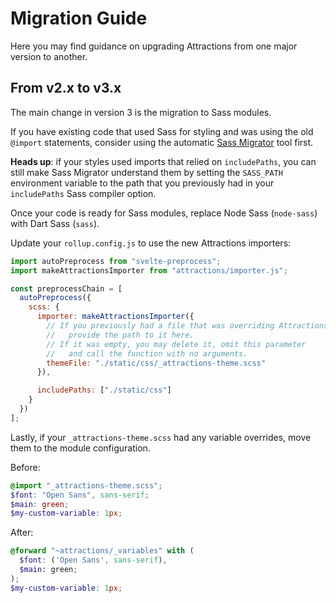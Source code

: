 # Migration Guide

Here you may find guidance on upgrading Attractions from one major version to another.

## From v2.x to v3.x

The main change in version 3 is the migration to Sass modules.

If you have existing code that used Sass for styling and was using the old `@import` statements, consider using the automatic [Sass Migrator](https://sass-lang.com/documentation/cli/migrator) tool first.

**Heads up**: if your styles used imports that relied on `includePaths`, you can still make Sass Migrator understand them by setting the `SASS_PATH` environment variable to the path that you previously had in your `includePaths` Sass compiler option.

Once your code is ready for Sass modules, replace Node Sass (`node-sass`) with Dart Sass (`sass`).

Update your `rollup.config.js` to use the new Attractions importers:

```js
import autoPreprocess from "svelte-preprocess";
import makeAttractionsImporter from "attractions/importer.js";

const preprocessChain = [
  autoPreprocess({
    scss: {
      importer: makeAttractionsImporter({
        // If you previously had a file that was overriding Attractions variables,
        //   provide the path to it here.
        // If it was empty, you may delete it, omit this parameter
        //   and call the function with no arguments.
        themeFile: "./static/css/_attractions-theme.scss"
      }),

      includePaths: ["./static/css"]
    }
  })
];
```

Lastly, if your `_attractions-theme.scss` had any variable overrides, move them to the module configuration.

Before:

```scss
@import "_attractions-theme.scss";
$font: "Open Sans", sans-serif;
$main: green;
$my-custom-variable: 1px;
```

After:

```scss
@forward "~attractions/_variables" with (
  $font: ('Open Sans', sans-serif),
  $main: green;
);
$my-custom-variable: 1px;
```
